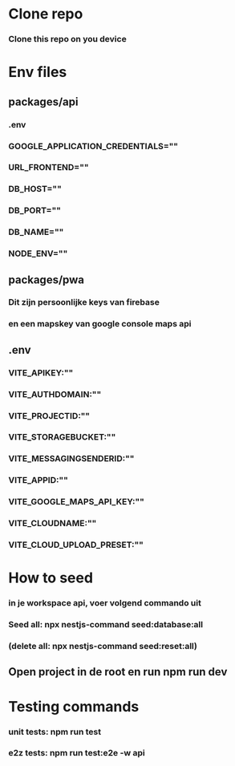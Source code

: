 # Clone repo
### Clone this repo on you device

# Env files
## packages/api 
### .env
### GOOGLE_APPLICATION_CREDENTIALS=""
### URL_FRONTEND=""
### DB_HOST=""
### DB_PORT=""
### DB_NAME=""
### NODE_ENV=""

## packages/pwa
### Dit zijn persoonlijke keys van firebase
### en een mapskey van google console maps api
## .env
### VITE_APIKEY:""
### VITE_AUTHDOMAIN:""
### VITE_PROJECTID:""
### VITE_STORAGEBUCKET:""
### VITE_MESSAGINGSENDERID:""
### VITE_APPID:""
### VITE_GOOGLE_MAPS_API_KEY:""
### VITE_CLOUDNAME:""
### VITE_CLOUD_UPLOAD_PRESET:""


# How to seed

### in je workspace api, voer volgend commando uit
###  Seed all: npx nestjs-command seed:database:all

###  (delete all: npx nestjs-command seed:reset:all)


## Open project in de root en run npm run dev


# Testing commands
### unit tests: npm run test
### e2z tests: npm run test:e2e -w api
